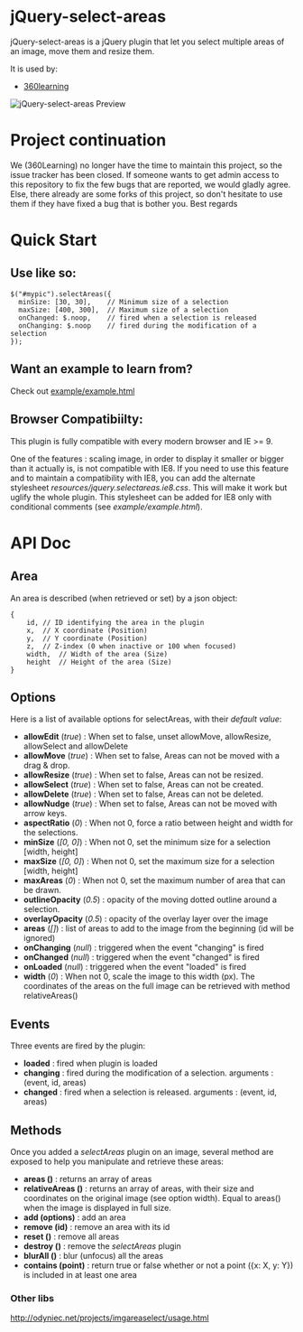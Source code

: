 jQuery-select-areas
===================

jQuery-select-areas is a jQuery plugin that let you select multiple areas of an image,
move them and resize them.

It is used by:
 - [360learning](https://360learning.com)

![jQuery-select-areas Preview](https://rawgit.com/360Learning/jquery-select-areas/master/jQuerySelectAreas-Preview.png)

# Project continuation

We (360Learning) no longer have the time to maintain this project, so the issue tracker has been closed. If someone wants to get admin access to this repository to fix the few bugs that are reported, we would gladly agree. Else, there already are some forks of this project, so don't hesitate to use them if they have fixed a bug that is bother you.
Best regards

# Quick Start

## Use like so:

    $("#mypic").selectAreas({
      minSize: [30, 30],    // Minimum size of a selection
      maxSize: [400, 300],  // Maximum size of a selection
      onChanged: $.noop,    // fired when a selection is released
      onChanging: $.noop    // fired during the modification of a selection
    });


## Want an example to learn from?
Check out [example/example.html](https://rawgit.com/360Learning/jquery-select-areas/master/example/example.html)

## Browser Compatibiilty:
This plugin is fully compatible with every modern browser and IE >= 9.

One of the features : scaling image, in order to display it smaller or bigger than it actually is, is not compatible with IE8.
If you need to use this feature and to maintain a compatibility with IE8, you can add the alternate stylesheet *resources/jquery.selectareas.ie8.css*.
This will make it work but uglify the whole plugin. This stylesheet can be added for IE8 only with conditional comments (see *example/example.html*).

# API Doc

## Area
An area is described (when retrieved or set) by a json object:

    {
        id, // ID identifying the area in the plugin
        x,  // X coordinate (Position)
        y,  // Y coordinate (Position)
        z,  // Z-index (0 when inactive or 100 when focused)
        width,  // Width of the area (Size)
        height  // Height of the area (Size)
    }

## Options
Here is a list of available options for selectAreas, with their *default value*:

 - **allowEdit** (*true*) : When set to false, unset allowMove, allowResize, allowSelect and allowDelete
 - **allowMove** (*true*) : When set to false, Areas can not be moved with a drag & drop.
 - **allowResize** (*true*) : When set to false, Areas can not be resized.
 - **allowSelect** (*true*) : When set to false, Areas can not be created.
 - **allowDelete** (*true*) : When set to false, Areas can not be deleted.
 - **allowNudge** (*true*) : When set to false, Areas can not be moved with arrow keys.
 - **aspectRatio** (*0*) : When not 0, force a ratio between height and width for the selections.
 - **minSize** (*[0, 0]*) : When not 0, set the minimum size for a selection [width, height]
 - **maxSize** (*[0, 0]*) : When not 0, set the maximum size for a selection [width, height]
 - **maxAreas** (*0*) : When not 0, set the maximum number of area that can be drawn.
 - **outlineOpacity** (*0.5*) : opacity of the moving dotted outline around a selection.
 - **overlayOpacity** (*0.5*) : opacity of the overlay layer over the image
 - **areas** (*[]*) : list of areas to add to the image from the beginning  (id will be ignored)
 - **onChanging** (*null*) : triggered when the event "changing" is fired
 - **onChanged** (*null*) : triggered when the event "changed" is fired
 - **onLoaded** (*null*) : triggered when the event "loaded" is fired
 - **width** (*0*) : When not 0, scale the image to this width (px). The coordinates of the areas on the full image can be retrieved with method relativeAreas()

## Events
Three events are fired by the plugin:
 - **loaded** : fired when plugin is loaded
 - **changing** : fired during the modification of a selection. arguments : (event, id, areas)
 - **changed**  : fired when a selection is released. arguments : (event, id, areas)

## Methods
Once you added a *selectAreas* plugin on an image, several method are exposed to help you
manipulate and retrieve these areas:
 - **areas ()** : returns an array of areas
 - **relativeAreas ()** : returns an array of areas, with their size and coordinates on the original image (see option width). Equal to areas() when the image is displayed in full size.
 - **add (options)** : add an area
 - **remove (id)** : remove an area with its id
 - **reset ()** : remove all areas
 - **destroy ()** : remove the *selectAreas* plugin
 - **blurAll ()** : blur (unfocus) all the areas
 - **contains (point)** : return true or false whether or not a point ({x: X, y: Y}) is included in at least one area
 
 
 ### Other libs
 http://odyniec.net/projects/imgareaselect/usage.html

